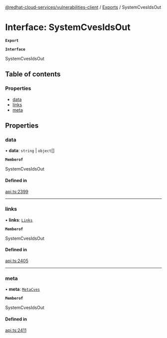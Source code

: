[@redhat-cloud-services/vulnerabilities-client](../README.md) / [Exports](../modules.md) / SystemCvesIdsOut

# Interface: SystemCvesIdsOut

**`Export`**

**`Interface`**

SystemCvesIdsOut

## Table of contents

### Properties

- [data](SystemCvesIdsOut.md#data)
- [links](SystemCvesIdsOut.md#links)
- [meta](SystemCvesIdsOut.md#meta)

## Properties

### data

• **data**: `string` \| `object`[]

**`Memberof`**

SystemCvesIdsOut

#### Defined in

[api.ts:2399](https://github.com/RedHatInsights/javascript-clients/blob/master/packages/vulnerabilities/git-api/api.ts#L2399)

___

### links

• **links**: [`Links`](Links.md)

**`Memberof`**

SystemCvesIdsOut

#### Defined in

[api.ts:2405](https://github.com/RedHatInsights/javascript-clients/blob/master/packages/vulnerabilities/git-api/api.ts#L2405)

___

### meta

• **meta**: [`MetaCves`](MetaCves.md)

**`Memberof`**

SystemCvesIdsOut

#### Defined in

[api.ts:2411](https://github.com/RedHatInsights/javascript-clients/blob/master/packages/vulnerabilities/git-api/api.ts#L2411)

